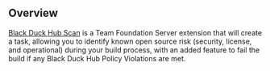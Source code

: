 ## Overview ## 

[Black Duck Hub Scan](http://github.com/blackducksoftware/hub-tfs) is a Team Foundation Server extension that will create a task, allowing you to identify known open source risk (security, license, and operational) during your build process, with an added feature to fail the build if any Black Duck Hub Policy Violations are met.

